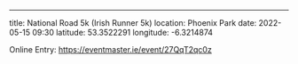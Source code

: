 ---
title: National Road 5k (Irish Runner 5k)
location: Phoenix Park
date: 2022-05-15 09:30
latitude: 53.3522291
longitude: -6.3214874

Online Entry: https://eventmaster.ie/event/27QqT2qc0z